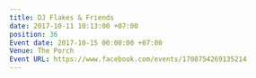 ```yaml
---
title: DJ Flakes & Friends
date: 2017-10-11 10:13:00 +07:00
position: 36
Event date: 2017-10-15 00:00:00 +07:00
Venue: The Porch
Event URL: https://www.facebook.com/events/1708754269135214
---
```


